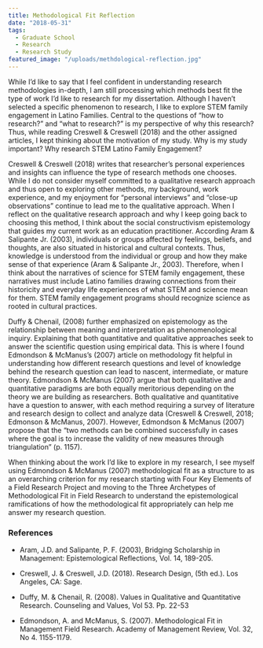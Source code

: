 ```yaml
---
title: Methodological Fit Reflection
date: "2018-05-31"
tags:
  - Graduate School
  - Research
  - Research Study
featured_image: "/uploads/methdological-reflection.jpg"
---
```


While I’d like to say that I feel confident in understanding research methodologies in-depth, I am still processing which methods best fit the type of work I’d like to research for my dissertation. Although I haven’t selected a specific phenomenon to research, I like to explore STEM family engagement in Latino Families. Central to the questions of “how to research?” and “what to research?” is my perspective of why this research? Thus, while reading Creswell &amp; Creswell (2018) and the other assigned articles, I kept thinking about the motivation of my study. Why is my study important? Why research STEM Latino Family Engagement?

Creswell &amp; Creswell (2018) writes that researcher’s personal experiences and insights can influence the type of research methods one chooses. While I do not consider myself committed to a qualitative research approach and thus open to exploring other methods, my background, work experience, and my enjoyment for “personal interviews” and “close-up observations” continue to lead me to the qualitative approach. When I reflect on the qualitative research approach and why I keep going back to choosing this method, I think about the social constructivism epistemology that guides my current work as an education practitioner. According Aram &amp; Salipante Jr. (2003), individuals or groups affected by feelings, beliefs, and thoughts, are also situated in historical and cultural contexts. Thus, knowledge is understood from the individual or group and how they make sense of that experience (Aram &amp; Salipante Jr., 2003). Therefore, when I think about the narratives of science for STEM family engagement, these narratives must include Latino families drawing connections from their historicity and everyday life experiences of what STEM and science mean for them. STEM family engagement programs should recognize science as rooted in cultural practices.

Duffy &amp; Chenail, (2008) further emphasized on epistemology as the relationship between meaning and interpretation as phenomenological inquiry. Explaining that both quantitative and qualitative approaches seek to answer the scientific question using empirical data. This is where I found Edmondson &amp; McManus’s (2007) article on methodology fit helpful in understanding how different research questions and level of knowledge behind the research question can lead to nascent, intermediate, or mature theory. Edmondson &amp; McManus (2007) argue that both qualitative and quantitative paradigms are both equally meritorious depending on the theory we are building as researchers. Both qualitative and quantitative have a question to answer, with each method requiring a survey of literature and research design to collect and analyze data (Creswell &amp; Creswell, 2018; Edmonson &amp; McManus, 2007). However, Edmondson &amp; McManus (2007) propose that the “two methods can be combined successfully in cases where the goal is to increase the validity of new measures through triangulation” (p. 1157).

When thinking about the work I’d like to explore in my research, I see myself using Edmondson &amp; McManus (2007) methodological fit as a structure to as an overarching criterion for my research starting with Four Key Elements of a Field Research Project and moving to the Three Archetypes of Methodological Fit in Field Research to understand the epistemological ramifications of how the methodological fit appropriately can help me answer my research question.

### References

- Aram, J.D. and Salipante, P. F. (2003), Bridging Scholarship in Management: Epistemological Reflections, Vol. 14, 189-205.

- Creswell, J. &amp; Creswell, J.D. (2018). Research Design, (5th ed.). Los Angeles, CA:&nbsp;Sage.

- Duffy, M. &amp; Chenail, R. (2008). Values in Qualitative and Quantitative Research.&nbsp;Counseling and Values, Vol 53. Pp. 22-53

- Edmondson, A. and McManus, S. (2007). Methodological Fit in Management Field&nbsp;Research. Academy of Management Review, Vol. 32, No 4. 1155-1179.
